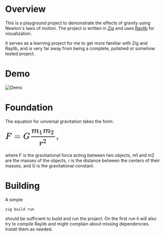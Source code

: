 # Overview

This is a playground project to demonstrate the effects of gravity using
Newton's laws of motion. The project is written in [Zig](https://ziglang.org/)
and uses [Raylib](https://raylib.com) for visualization.

It serves as a learning project for me to get more familiar with Zig and Raylib,
and is very far away from being a complete, polished or somehow tested project.

# Demo

![Demo](https://github.com/mlesniak/three-body-zig/blob/main/demo.gif)

# Foundation

The equation for universal gravitation takes the form:

![Gravitational force equation](https://github.com/mlesniak/three-body-zig/blob/main/formula.svg)

where F is the gravitational force acting between two objects, m1 and m2 are the masses of the objects, 
r is the distance between the centers of their masses, and G is the gravitational constant.

# Building

A simple

```
zig build run
```

should be sufficient to build and run the project. On the first run it will
also try to compile Raylib and might complain about missing dependencies. 
Install them as needed.